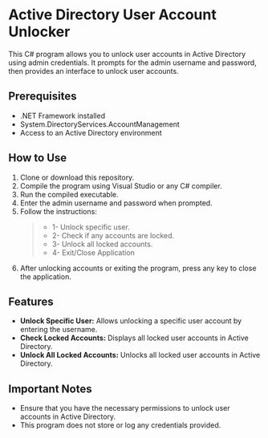 # Active Directory User Account Unlocker

This C# program allows you to unlock user accounts in Active Directory using admin credentials. It prompts for the admin username and password, then provides an interface to unlock user accounts.

## Prerequisites

- .NET Framework installed
- System.DirectoryServices.AccountManagement
- Access to an Active Directory environment

## How to Use

1. Clone or download this repository.
2. Compile the program using Visual Studio or any C# compiler.
3. Run the compiled executable.
4. Enter the admin username and password when prompted.
5. Follow the instructions:
     > -   1- Unlock specific user.
     > -   2- Check if any accounts are locked.
     > -   3- Unlock all locked accounts.
     > -   4- Exit/Close Application
7. After unlocking accounts or exiting the program, press any key to close the application.

## Features

- **Unlock Specific User:** Allows unlocking a specific user account by entering the username.
- **Check Locked Accounts:** Displays all locked user accounts in Active Directory.
- **Unlock All Locked Accounts:** Unlocks all locked user accounts in Active Directory.

## Important Notes

- Ensure that you have the necessary permissions to unlock user accounts in Active Directory.
- This program does not store or log any credentials provided.
